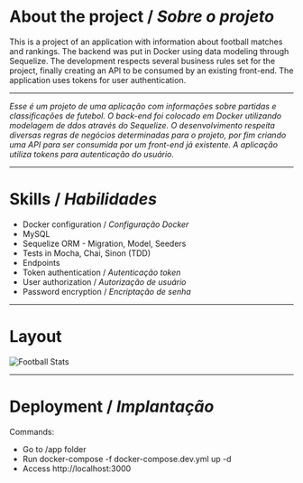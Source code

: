 # About the project / *Sobre o projeto*

This is a project of an application with information about football matches and rankings. The backend was put in Docker using data modeling through Sequelize. The development respects several business rules set for the project, finally creating an API to be consumed by an existing front-end. The application uses tokens for user authentication.

---

*Esse é um projeto de uma aplicação com informações sobre partidas e classificações de futebol. O back-end foi colocado em Docker utilizando modelagem de ddos através do Sequelize. O desenvolvimento respeita diversas regras de negócios determinadas para o projeto, por fim criando uma API para ser consumida por um front-end já existente. A aplicação utiliza tokens para autenticação do usuário.*

---
# Skills / *Habilidades*

  - Docker configuration / *Configuração Docker*
  - MySQL
  - Sequelize ORM - Migration, Model, Seeders
  - Tests in Mocha, Chai, Sinon (TDD)
  - Endpoints
  - Token authentication / *Autenticação token*
  - User authorization / *Autorização de usuário*
  - Password encryption / *Encriptação de senha*

---
# Layout

<img src="intro.gif" alt="Football Stats" />

---
# Deployment / *Implantação*

Commands:

- Go to /app folder
- Run docker-compose -f docker-compose.dev.yml up -d
- Access http://localhost:3000
